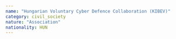 ```yaml
---
name: "Hungarian Voluntary Cyber Defence Collaboration (KIBEV)"
category: civil_society
nature: "Association"
nationality: HUN
---
```

    